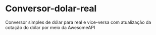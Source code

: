 # Conversor-dolar-real
 Conversor simples de dólar para real e vice-versa com atualização da cotação do dólar por meio da AwesomeAPI
